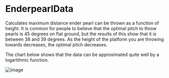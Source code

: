 # EnderpearlData
Calculates maximum distance ender pearl can be thrown as a function of height. It is common for people to believe that the optimal pitch to throw pearls is 45 degrees on flat ground, but the results of this show that it is between 38 and 39 degrees. As the height of the platform you are throwing towards decreases, the optimal pitch decreases. 

The chart below shows that the data can be approximated quite well by a logartihmic function.

![image](https://github.com/M-Max-Coy/EnderpearlData/assets/146593840/29e8def8-5a27-4f24-8992-6e78a5930ae1)

